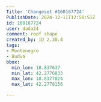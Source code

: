 ```yaml
---
Title: 'Changeset #160167724'
PublishDate: 2024-12-11T12:50:51Z
id: 160167724
user: dada24
comment: roof shape
created_by: iD 2.30.4
tags:
- Montenegro
- Budva
bbox:
  min_lon: 18.837637
  min_lat: 42.2776833
  max_lon: 18.8377824
  max_lat: 42.2778156

---
```

